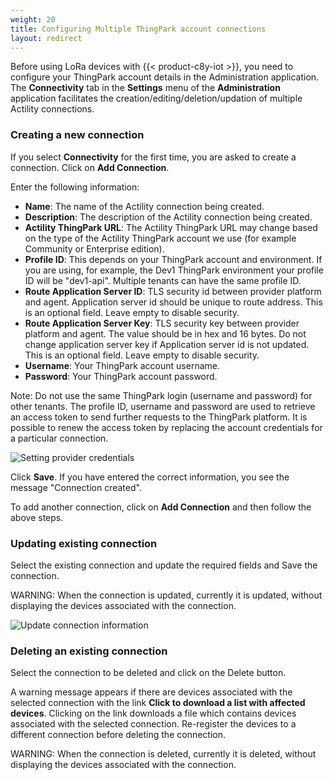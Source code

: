```yaml
---
weight: 20
title: Configuring Multiple ThingPark account connections
layout: redirect
---
```




Before using LoRa devices with {{< product-c8y-iot >}}, you need to configure your ThingPark account details in the Administration application. The **Connectivity** tab in the **Settings** menu of the **Administration** application facilitates the creation/editing/deletion/updation of multiple Actility connections.

### <a name="create-new-connection">Creating a new connection</a>

If you select **Connectivity** for the first time, you are asked to create a connection. Click on **Add Connection**. 

Enter the following information:

- **Name**: The name of the Actility connection being created. 
- **Description**: The description of the Actility connection being created. 
- **Actility ThingPark URL**: The Actility ThingPark URL may change based on the type of the Actility ThingPark account we use (for example Community or Enterprise edition). 
- **Profile ID**: This depends on your ThingPark account and environment. If you are using, for example, the Dev1 ThingPark environment your profile ID will be "dev1-api". Multiple tenants can have the same profile ID.
- **Route Application Server ID**: TLS security id between provider platform and agent. Application server id should be unique to route address. This is an optional field. Leave empty to disable security.
- **Route Application Server Key**: TLS security key between provider platform and agent. The value should be in hex and 16 bytes. Do not change application server key if Application server id is not updated. This is an optional field. Leave empty to disable security.
- **Username**: Your ThingPark account username.
- **Password**: Your ThingPark account password.

Note: Do not use the same ThingPark login (username and password) for other tenants.
The profile ID, username and password are used to retrieve an access token to send further requests to the ThingPark platform. It is possible to renew the access token by replacing the account credentials for a particular connection. 

![Setting provider credentials](/images/device-protocols/lora-actility/lora-admin-settings.png)

Click **Save**. If you have entered the correct information, you see the message "Connection created".

To add another connection, click on **Add Connection** and then follow the above steps. 

<a name="update-credentials-in-a-connection"></a>
### Updating existing connection

Select the existing connection and update the required fields and Save the connection.

WARNING: When the connection is updated, currently it is updated, without displaying the devices associated with the connection. 

![Update connection information](/images/device-protocols/lora-actility/lora-admin-settings-update.png)

### <a name="delete-connection">Deleting an existing connection</a>

Select the connection to be deleted and click on the Delete button. 

A warning message appears if there are devices associated with the selected connection with the link **Click to download a list with affected devices**. Clicking on the link downloads a file which contains devices associated with the selected connection. Re-register the devices to a different connection before deleting the connection.  

WARNING: When the connection is deleted, currently it is deleted, without displaying the devices associated with the connection. 




